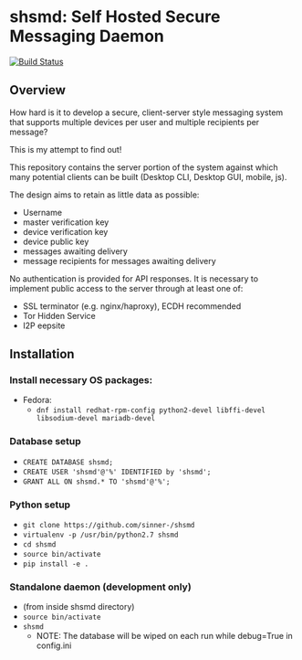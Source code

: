 # shsmd: Self Hosted Secure Messaging Daemon

[![Build Status](https://travis-ci.org/sinner-/shsmd.svg?branch=develop)](https://travis-ci.org/sinner-/shsmd)

## Overview

How hard is it to develop a secure, client-server style messaging system that supports multiple devices per user and multiple recipients per message?

This is my attempt to find out! 

This repository contains the server portion of the system against which many potential clients can be built (Desktop CLI, Desktop GUI, mobile, js). 

The design aims to retain as little data as possible:
  * Username
  * master verification key
  * device verification key
  * device public key
  * messages awaiting delivery
  * message recipients for messages awaiting delivery

No authentication is provided for API responses.
It is necessary to implement public access to the server through at least one of:
  * SSL terminator (e.g. nginx/haproxy), ECDH recommended
  * Tor Hidden Service
  * I2P eepsite

## Installation

### Install necessary OS packages:
  * Fedora:
    * `dnf install redhat-rpm-config python2-devel libffi-devel libsodium-devel mariadb-devel`

### Database setup
  * `CREATE DATABASE shsmd;`
  * `CREATE USER 'shsmd'@'%' IDENTIFIED by 'shsmd';`
  * `GRANT ALL ON shsmd.* TO 'shsmd'@'%';`
  
### Python setup
  * `git clone https://github.com/sinner-/shsmd`
  * `virtualenv -p /usr/bin/python2.7 shsmd`
  * `cd shsmd`
  * `source bin/activate`
  * `pip install -e .`

### Standalone daemon (development only)
  * (from inside shsmd directory)
  * `source bin/activate`
  * `shsmd`
    * NOTE: The database will be wiped on each run while debug=True in config.ini
